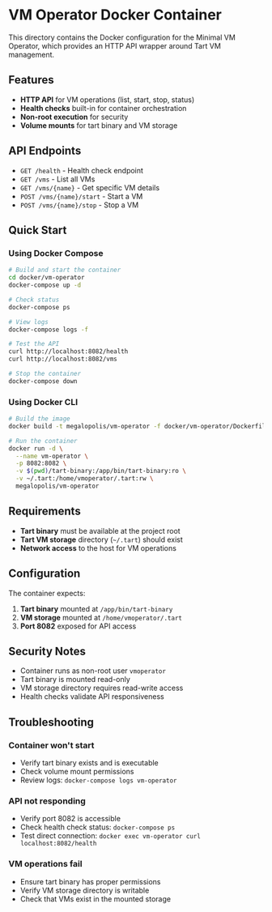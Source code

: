# VM Operator Docker Container

This directory contains the Docker configuration for the Minimal VM Operator, which provides an HTTP API wrapper around Tart VM management.

## Features

- **HTTP API** for VM operations (list, start, stop, status)
- **Health checks** built-in for container orchestration
- **Non-root execution** for security
- **Volume mounts** for tart binary and VM storage

## API Endpoints

- `GET /health` - Health check endpoint
- `GET /vms` - List all VMs
- `GET /vms/{name}` - Get specific VM details  
- `POST /vms/{name}/start` - Start a VM
- `POST /vms/{name}/stop` - Stop a VM

## Quick Start

### Using Docker Compose

```bash
# Build and start the container
cd docker/vm-operator
docker-compose up -d

# Check status
docker-compose ps

# View logs
docker-compose logs -f

# Test the API
curl http://localhost:8082/health
curl http://localhost:8082/vms

# Stop the container
docker-compose down
```

### Using Docker CLI

```bash
# Build the image
docker build -t megalopolis/vm-operator -f docker/vm-operator/Dockerfile .

# Run the container
docker run -d \
  --name vm-operator \
  -p 8082:8082 \
  -v $(pwd)/tart-binary:/app/bin/tart-binary:ro \
  -v ~/.tart:/home/vmoperator/.tart:rw \
  megalopolis/vm-operator
```

## Requirements

- **Tart binary** must be available at the project root
- **Tart VM storage** directory (`~/.tart`) should exist
- **Network access** to the host for VM operations

## Configuration

The container expects:

1. **Tart binary** mounted at `/app/bin/tart-binary`
2. **VM storage** mounted at `/home/vmoperator/.tart`
3. **Port 8082** exposed for API access

## Security Notes

- Container runs as non-root user `vmoperator`
- Tart binary is mounted read-only
- VM storage directory requires read-write access
- Health checks validate API responsiveness

## Troubleshooting

### Container won't start
- Verify tart binary exists and is executable
- Check volume mount permissions
- Review logs: `docker-compose logs vm-operator`

### API not responding
- Verify port 8082 is accessible
- Check health check status: `docker-compose ps`
- Test direct connection: `docker exec vm-operator curl localhost:8082/health`

### VM operations fail
- Ensure tart binary has proper permissions
- Verify VM storage directory is writable
- Check that VMs exist in the mounted storage